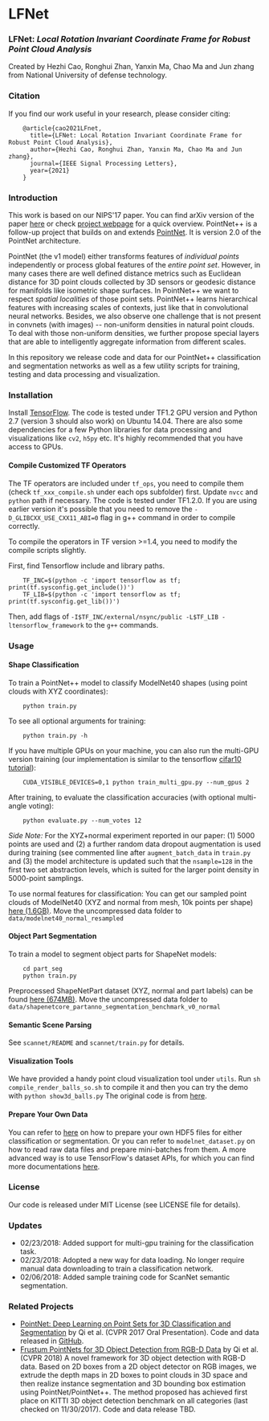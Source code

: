 # LFNet

### LFNet: *Local Rotation Invariant Coordinate Frame for Robust Point Cloud Analysis*

Created by Hezhi Cao, Ronghui Zhan, Yanxin Ma, Chao Ma and Jun zhang from National University of defense technology.

### Citation

If you find our work useful in your research, please consider citing:

```
    @article{cao2021LFnet,
      title={LFNet: Local Rotation Invariant Coordinate Frame for Robust Point Cloud Analysis},
      author={Hezhi Cao, Ronghui Zhan, Yanxin Ma, Chao Ma and Jun zhang},
      journal={IEEE Signal Processing Letters},
      year={2021}
    }
```

### Introduction

This work is based on our NIPS'17 paper. You can find arXiv version of the paper [here](https://arxiv.org/pdf/1706.02413.pdf) or check [project webpage](http://stanford.edu/~rqi/pointnet2) for a quick overview. PointNet++ is a follow-up project that builds on and extends [PointNet](https://github.com/charlesq34/pointnet). It is version 2.0 of the PointNet architecture.

PointNet (the v1 model) either transforms features of *individual points* independently or process global features of the *entire point set*. However, in many cases there are well defined distance metrics such as Euclidean distance for 3D point clouds collected by 3D sensors or geodesic distance for manifolds like isometric shape surfaces. In PointNet++ we want to respect *spatial localities* of those point sets. PointNet++ learns hierarchical features with increasing scales of contexts, just like that in convolutional neural networks. Besides, we also observe one challenge that is not present in convnets (with images) -- non-uniform densities in natural point clouds. To deal with those non-uniform densities, we further propose special layers that are able to intelligently aggregate information from different scales.

In this repository we release code and data for our PointNet++ classification and segmentation networks as well as a few utility scripts for training, testing and data processing and visualization.

### Installation

Install [TensorFlow](https://www.tensorflow.org/install/). The code is tested under TF1.2 GPU version and Python 2.7 (version 3 should also work) on Ubuntu 14.04. There are also some dependencies for a few Python libraries for data processing and visualizations like `cv2`, `h5py` etc. It's highly recommended that you have access to GPUs.

#### Compile Customized TF Operators

The TF operators are included under `tf_ops`, you need to compile them (check `tf_xxx_compile.sh` under each ops subfolder) first. Update `nvcc` and `python` path if necessary. The code is tested under TF1.2.0. If you are using earlier version it's possible that you need to remove the `-D_GLIBCXX_USE_CXX11_ABI=0` flag in g++ command in order to compile correctly.

To compile the operators in TF version >=1.4, you need to modify the compile scripts slightly.

First, find Tensorflow include and library paths.

```
    TF_INC=$(python -c 'import tensorflow as tf; print(tf.sysconfig.get_include())')
    TF_LIB=$(python -c 'import tensorflow as tf; print(tf.sysconfig.get_lib())')
```

Then, add flags of `-I$TF_INC/external/nsync/public -L$TF_LIB -ltensorflow_framework` to the `g++` commands.

### Usage

#### Shape Classification

To train a PointNet++ model to classify ModelNet40 shapes (using point clouds with XYZ coordinates):

```
    python train.py
```

To see all optional arguments for training:

```
    python train.py -h
```

If you have multiple GPUs on your machine, you can also run the multi-GPU version training (our implementation is similar to the tensorflow [cifar10 tutorial](https://github.com/tensorflow/models/tree/master/tutorials/image/cifar10)):

```
    CUDA_VISIBLE_DEVICES=0,1 python train_multi_gpu.py --num_gpus 2
```

After training, to evaluate the classification accuracies (with optional multi-angle voting):

```
    python evaluate.py --num_votes 12 
```

*Side Note:* For the XYZ+normal experiment reported in our paper: (1) 5000 points are used and (2) a further random data dropout augmentation is used during training (see commented line after `augment_batch_data` in `train.py` and (3) the model architecture is updated such that the `nsample=128` in the first two set abstraction levels, which is suited for the larger point density in 5000-point samplings.

To use normal features for classification: You can get our sampled point clouds of ModelNet40 (XYZ and normal from mesh, 10k points per shape) [here (1.6GB)](https://shapenet.cs.stanford.edu/media/modelnet40_normal_resampled.zip). Move the uncompressed data folder to `data/modelnet40_normal_resampled`

#### Object Part Segmentation

To train a model to segment object parts for ShapeNet models:

```
    cd part_seg
    python train.py
```

Preprocessed ShapeNetPart dataset (XYZ, normal and part labels) can be found [here (674MB)](https://shapenet.cs.stanford.edu/media/shapenetcore_partanno_segmentation_benchmark_v0_normal.zip). Move the uncompressed data folder to `data/shapenetcore_partanno_segmentation_benchmark_v0_normal`

#### Semantic Scene Parsing

See `scannet/README` and `scannet/train.py` for details.

#### Visualization Tools

We have provided a handy point cloud visualization tool under `utils`. Run `sh compile_render_balls_so.sh` to compile it and then you can try the demo with `python show3d_balls.py` The original code is from [here](http://github.com/fanhqme/PointSetGeneration).

#### Prepare Your Own Data

You can refer to [here](https://github.com/charlesq34/3dmodel_feature/blob/master/io/write_hdf5.py) on how to prepare your own HDF5 files for either classification or segmentation. Or you can refer to `modelnet_dataset.py` on how to read raw data files and prepare mini-batches from them. A more advanced way is to use TensorFlow's dataset APIs, for which you can find more documentations [here](https://www.tensorflow.org/programmers_guide/datasets).

### License

Our code is released under MIT License (see LICENSE file for details).

### Updates

- 02/23/2018: Added support for multi-gpu training for the classification task.
- 02/23/2018: Adopted a new way for data loading. No longer require manual data downloading to train a classification network.
- 02/06/2018: Added sample training code for ScanNet semantic segmentation.

### Related Projects

- [PointNet: Deep Learning on Point Sets for 3D Classification and Segmentation](http://stanford.edu/~rqi/pointnet) by Qi et al. (CVPR 2017 Oral Presentation). Code and data released in [GitHub](https://github.com/charlesq34/pointnet).
- [Frustum PointNets for 3D Object Detection from RGB-D Data](https://arxiv.org/abs/1711.08488) by Qi et al. (CVPR 2018) A novel framework for 3D object detection with RGB-D data. Based on 2D boxes from a 2D object detector on RGB images, we extrude the depth maps in 2D boxes to point clouds in 3D space and then realize instance segmentation and 3D bounding box estimation using PointNet/PointNet++. The method proposed has achieved first place on KITTI 3D object detection benchmark on all categories (last checked on 11/30/2017). Code and data release TBD.
